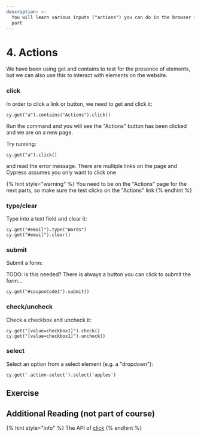 ```yaml
---
description: >-
  You will learn various inputs ("actions") you can do in the browser in this
  part
---
```


# 4. Actions

We have been using get and contains to test for the presence of elements, but we can also use this to interact with elements on the website.

### click

In order to click a link or button, we need to get and click it:

```text
cy.get("a").contains("Actions").click()
```

Run the command and you will see the "Actions" button has been clicked and we are on a new page.

Try running:

```text
cy.get("a").click()
```

 and read the error message. There are multiple links on the page and Cypress assumes you only want to click one

{% hint style="warning" %}
You need to be on the "Actions" page for the next parts, so make sure the test clicks on the "Actions" link 
{% endhint %}

### type/clear

Type into a text field and clear it:

```text
cy.get("#email").type("Words")
cy.get("#email").clear()
```

### submit

Submit a form:

TODO: is this needed? There is always a button you can click to submit the form...

```text
cy.get("#couponCode1").submit()
```

### check/uncheck

Check a checkbox and uncheck it:

```text
cy.get("[value=checkbox1]").check()
cy.get("[value=checkbox1]").uncheck()
```

### select

Select an option from a select element \(e.g. a "dropdown"\):

```text
cy.get('.action-select').select('apples')
```

## Exercise



## Additional Reading \(not part of course\)

{% hint style="info" %}
The API of [click](https://docs.cypress.io/api/commands/click.html#Syntax)
{% endhint %}

